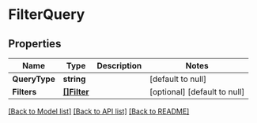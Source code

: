 # FilterQuery

## Properties
Name | Type | Description | Notes
------------ | ------------- | ------------- | -------------
**QueryType** | **string** |  | [default to null]
**Filters** | [**[]Filter**](Filter.md) |  | [optional] [default to null]

[[Back to Model list]](../README.md#documentation-for-models) [[Back to API list]](../README.md#documentation-for-api-endpoints) [[Back to README]](../README.md)


